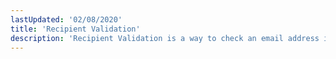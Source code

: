 ```yaml
---
lastUpdated: '02/08/2020'
title: 'Recipient Validation'
description: 'Recipient Validation is a way to check an email address is valid before you send.'
---
```

